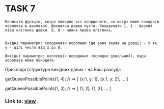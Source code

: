 # TASK 7
    Написати функцію, котра поверне всі координати, на котрі може походити  королева в шахматах. Шахматна дошка пуста. Координати 1, 1 - верхня ліва клітинка дошки. 8, 8 - нижня права клітинка. 
    
    
    Вхідні параметри: Координати королеви (де вона зараз на дошці) - х та y - цілі числа від 1 до 8.
    
    Вихідні параметри: коллекція координат (порядок довільний), куди королева може походити.

    
     
   Приклади (структура вихідних даних - на Ваш розсуд):
   
   getQueenPossiblePoints(1, 4); // => [ {x:1, y: 1}, {x:1, y: 2}, ... ]
   
   getQueenPossiblePoints(1, 4); // => [ [1, 2], [1, 3], ... ]
   



### Link to: [view](https://sergii5854.github.io/BA-getQueenPossiblePoints.github.io/) .